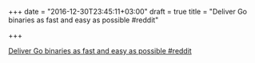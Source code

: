 +++
date = "2016-12-30T23:45:11+03:00"
draft = true
title = "Deliver Go binaries as fast and easy as possible  #reddit"

+++

<p><a href="https://t.co/xJ78NJRtD1">Deliver Go binaries as fast and easy as possible  #reddit</a></p>
